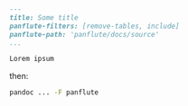 

```markdown
---
title: Some title
panflute-filters: [remove-tables, include]
panflute-path: 'panflute/docs/source'
...

Lorem ipsum
```

then:

```bash
pandoc ... -F panflute
```

